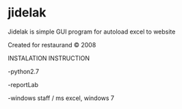# jidelak

Jidelak is simple GUI program for autoload excel to website

Created for restaurand © 2008



INSTALATION INSTRUCTION

-python2.7

-reportLab

-windows staff / ms excel, windows 7
